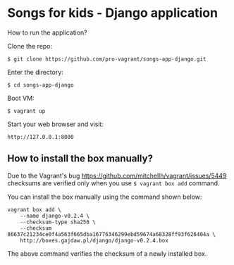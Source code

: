 Songs for kids - Django application
===================================

How to run the application?

Clone the repo:

    $ git clone https://github.com/pro-vagrant/songs-app-django.git

Enter the directory:

    $ cd songs-app-django

Boot VM:

    $ vagrant up

Start your web browser and visit:

    http://127.0.0.1:8000

## How to install the box manually?

Due to the Vagrant's bug https://github.com/mitchellh/vagrant/issues/5449
checksums are verified only when you use `$ vagrant box add` command.

You can install the box manually using the command shown below:

    vagrant box add \
        --name django-v0.2.4 \
        --checksum-type sha256 \
        --checksum 86637c21234ce0f4a563f665dba16776346299ebd59674a68328ff93f626404a \
        http://boxes.gajdaw.pl/django/django-v0.2.4.box

The above command verifies the checksum of a newly installed box.

